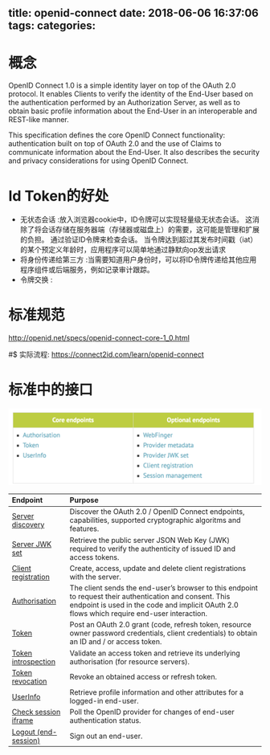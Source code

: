 title: openid-connect
date: 2018-06-06 16:37:06
tags:
categories:
---
# 概念
OpenID Connect 1.0 is a simple identity layer on top of the OAuth 2.0 protocol. It enables Clients to verify the identity of the End-User based on the authentication performed by an Authorization Server, as well as to obtain basic profile information about the End-User in an interoperable and REST-like manner.

This specification defines the core OpenID Connect functionality: authentication built on top of OAuth 2.0 and the use of Claims to communicate information about the End-User. It also describes the security and privacy considerations for using OpenID Connect.


# Id Token的好处
- 无状态会话  :放入浏览器cookie中，ID令牌可以实现轻量级无状态会话。 这消除了将会话存储在服务器端（存储器或磁盘上）的需要，这可能是管理和扩展的负担。 通过验证ID令牌来检查会话。 当令牌达到超过其发布时间戳（iat）的某个预定义年龄时，应用程序可以简单地通过静默向op发出请求
- 将身份传递给第三方  :当需要知道用户身份时，可以将ID令牌传递给其他应用程序组件或后端服务，例如记录审计跟踪。
- 令牌交换  :




# 标准规范
http://openid.net/specs/openid-connect-core-1_0.html

#$ 实际流程:
https://connect2id.com/learn/openid-connect


# 标准中的接口


![upload successful](/images/pasted-173.png)

| Endpoint | Purpose |
| :--- | :--- |
| [Server discovery](https://connect2id.com/products/server/docs/api/discovery) | Discover the OAuth 2.0 / OpenID Connect endpoints, capabilities, supported cryptographic algoritms and features. |
| [Server JWK set](https://connect2id.com/products/server/docs/api/jwk-set) | Retrieve the public server JSON Web Key \(JWK\) required to verify the authenticity of issued ID and access tokens. |
| [Client registration](https://connect2id.com/products/server/docs/api/client-registration) | Create, access, update and delete client registrations with the server. |
| [Authorisation](https://connect2id.com/products/server/docs/api/authorization) | The client sends the end-user’s browser to this endpoint to request their authentication and consent. This endpoint is used in the code and implicit OAuth 2.0 flows which require end-user interaction. |
| [Token](https://connect2id.com/products/server/docs/api/token) | Post an OAuth 2.0 grant \(code, refresh token, resource owner password credentials, client credentials\) to obtain an ID and / or access token. |
| [Token introspection](https://connect2id.com/products/server/docs/api/token-introspection) | Validate an access token and retrieve its underlying authorisation \(for resource servers\). |
| [Token revocation](https://connect2id.com/products/server/docs/api/token-revocation) | Revoke an obtained access or refresh token. |
| [UserInfo](https://connect2id.com/products/server/docs/api/userinfo) | Retrieve profile information and other attributes for a logged-in end-user. |
| [Check session iframe](https://connect2id.com/products/server/docs/api/check-session) | Poll the OpenID provider for changes of end-user authentication status. |
| [Logout \(end-session\)](https://connect2id.com/products/server/docs/api/logout) | Sign out an end-user. |